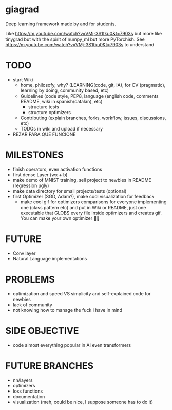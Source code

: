 # giagrad
Deep learning framework made by and for students.

Like https://m.youtube.com/watch?v=VMj-3S1tku0&t=7903s
but more like tinygrad but with the spirit of numpy_ml but more PyTorchish.
See https://m.youtube.com/watch?v=VMj-3S1tku0&t=7903s to understand
# TODO

- start Wiki
    * home, philosofy, why? (LEARNING(code, git, IA), for CV (pragmatic), learning by doing, community based, etc)
    * Guidelines (code style, PEP8, language (english code, comments README, wiki in spanish/catalan), etc)
        - structure tests
        - structure optimizers
    * Contributing (explain branches, forks, workflow, issues, discussions, etc)
    * TODOs in wiki and upload if necessary    
- REZAR PARA QUE FUNCIONE


# MILESTONES
- finish operators, even activation functions
- first dense Layer (wx + b)
- make demo of MNIST training, sell project to newbies in README (regression ugly)
- make data directory for small projects/tests (optional)
- first Optimizer (SGD, Adam?), make cool visualization for feedback
    * make cool gif for optimizers comparisons for everyone implementing one (class pattern etc)
      and put in Wiki or README, just one executable that GLOBS every file inside optimizers
      and creates gif. You can make your own optimizer :man_shrugging:

# FUTURE
- Conv layer
- Natural Language implementations


# PROBLEMS
- optimization and speed VS simplicity and self-explained code for newbies
- lack of community
- not knowing how to manage the fuck I have in mind


# SIDE OBJECTIVE
- code almost everything popular in AI even transformers

# FUTURE BRANCHES

- nn/layers
- optimizers
- loss functions
- documentation
- visualization (meh, could be nice, I suppose someone has to do it)

